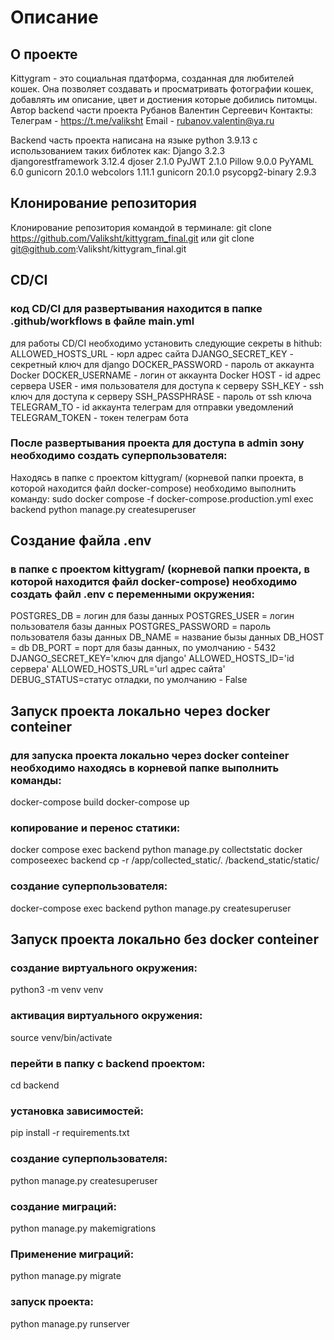 #  Описание

## О проекте

Kittygram - это социальная пдатформа, созданная для любителей кошек. Она позволяет создавать и просматривать фотографии кошек, добавлять им описание, цвет и достиения которые добились питомцы.
Автор backend части проекта Рубанов Валентин Сергеевич Контакты: Телеграм - https://t.me/valiksht Email - rubanov.valentin@ya.ru

Backend часть проекта написана на языке python 3.9.13 с использованием таких библотек как: 
Django 3.2.3  
djangorestframework 3.12.4 
djoser 2.1.0 
PyJWT 2.1.0 
Pillow 9.0.0 
PyYAML 6.0 
gunicorn 20.1.0 
webcolors 1.11.1 
gunicorn 20.1.0 
psycopg2-binary 2.9.3

## Клонирование репозитория
Клонирование репозитория командой в терминале:
git clone https://github.com/Valiksht/kittygram_final.git
или
git clone git@github.com:Valiksht/kittygram_final.git

## CD/CI
### код CD/CI для развертывания находится в папке .github/workflows в файле main.yml
для работы CD/CI необходимо установить следующие секреты в hithub:
ALLOWED_HOSTS_URL - юрл адрес сайта
DJANGO_SECRET_KEY - секретный ключ для django
DOCKER_PASSWORD - пароль от аккаунта Docker
DOCKER_USERNAME - логин от аккаунта Docker
HOST - id адрес сервера
USER - имя пользователя для доступа к серверу
SSH_KEY - ssh ключ для доступа к серверу
SSH_PASSPHRASE - пароль от ssh ключа
TELEGRAM_TO - id аккаунта телеграм для отправки уведомлений
TELEGRAM_TOKEN - токен телеграм бота

### После развертывания проекта для доступа в admin зону необходимо создать суперпользователя:
Находясь в папке с проектом kittygram/ (корневой папки проекта, в которой находится файл docker-compose) необходимо выполнить команду:
sudo docker compose -f docker-compose.production.yml exec backend python manage.py createsuperuser


## Создание файла .env
### в папке с проектом kittygram/ (корневой папки проекта, в которой находится файл docker-compose) необходимо создать файл .env с переменными окружения:
POSTGRES_DB = логин для базы данных
POSTGRES_USER = логин пользователя базы данных
POSTGRES_PASSWORD = пароль пользователя базы данных
DB_NAME = название бызы данных
DB_HOST = db
DB_PORT = порт для базы данных, по умолчанию - 5432
DJANGO_SECRET_KEY='ключ для django'
ALLOWED_HOSTS_ID='id сервера'
ALLOWED_HOSTS_URL='url адрес сайта'
DEBUG_STATUS=статус отладки, по умолчанию - False

## Запуск проекта локально через docker conteiner
### для запуска проекта локально через docker conteiner необходимо находясь в корневой папке выполнить команды:
docker-compose build
docker-compose up
### копирование и перенос статики:
docker compose exec backend python manage.py collectstatic
docker composeexec backend cp -r /app/collected_static/. /backend_static/static/
### создание суперпользователя:
docker-compose exec backend python manage.py createsuperuser

## Запуск проекта локально без docker conteiner
### создание виртуального окружения:
python3 -m venv venv
### активация виртуального окружения:
source venv/bin/activate
### перейти в папку с backend проектом:
cd backend
### установка зависимостей:
pip install -r requirements.txt
### создание суперпользователя:
python manage.py createsuperuser
### создание миграций:
python manage.py makemigrations
### Применение миграций:
python manage.py migrate
### запуск проекта:
python manage.py runserver



